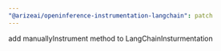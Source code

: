 ```yaml
---
"@arizeai/openinference-instrumentation-langchain": patch
---
```


add manuallyInstrument method to LangChainInsturmentation
